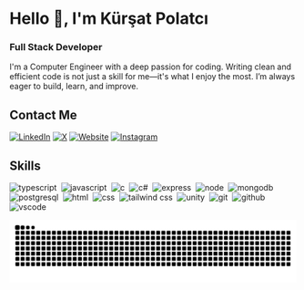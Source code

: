 # Hello 👋, I'm Kürşat Polatcı
### Full Stack Developer

I'm a Computer Engineer with a deep passion for coding. Writing clean and efficient code is not just a skill for me—it's what I enjoy the most. I’m always eager to build, learn, and improve.

## Contact Me
<p>
  <a href="https://www.linkedin.com/in/kursatpolatci/" target="_blank"><img src="https://img.shields.io/badge/LinkedIn-%230077B5.svg?&style=flat-square&logo=linkedin&logoColor=white" alt="LinkedIn"></a> 
  <a href="https://x.com/kursatpolatci" target="_blank"><img src="https://img.shields.io/badge/X-%23000000.svg?&style=flat-square&logo=x&logoColor=white" alt="X"></a> 
  <a href="https://www.kursatpolatci.com" target="_blank"><img src="https://img.shields.io/badge/Website-%23FF7139.svg?&style=flat-square&logo=Firefox&logoColor=white" alt="Website"></a>
  <a href="https://www.instagram.com/kursatpolatci" target="_blank"><img src="https://img.shields.io/badge/Instagram-%23E4405F.svg?&style=flat-square&logo=instagram&logoColor=white" alt="Instagram"></a> 
</p>

## Skills

<p align="left">
<img src="https://cdn.jsdelivr.net/gh/devicons/devicon/icons/typescript/typescript-original.svg" alt="typescript" width="40" height="40"/>&nbsp;
<img src="https://cdn.jsdelivr.net/gh/devicons/devicon/icons/javascript/javascript-original.svg" alt="javascript" width="40" height="40"/>&nbsp;
<img src="https://img.icons8.com/?size=100&id=40670&format=png&color=000000" alt="c" width="40" height="40"/>&nbsp;
<img src="https://img.icons8.com/?size=100&id=45490&format=png&color=000000" alt="c#" width="40" height="40"/>&nbsp;
<img src="https://cdn.jsdelivr.net/gh/devicons/devicon/icons/express/express-original.svg" alt="express" width="40" height="40"/>&nbsp;
<img src="https://cdn.jsdelivr.net/gh/devicons/devicon/icons/nodejs/nodejs-original.svg" alt="node" width="40" height="40"/>&nbsp;
<img src="https://cdn.jsdelivr.net/gh/devicons/devicon/icons/mongodb/mongodb-original.svg" alt="mongodb" width="40" height="40"/>&nbsp;
<img src="https://cdn.jsdelivr.net/gh/devicons/devicon/icons/postgresql/postgresql-original.svg" alt="postgresql" width="40" height="40"/>&nbsp;
<img src="https://cdn.jsdelivr.net/gh/devicons/devicon/icons/html5/html5-original.svg" alt="html" width="40" height="40"/>&nbsp;
<img src="https://cdn.jsdelivr.net/gh/devicons/devicon/icons/css3/css3-original.svg" alt="css" width="40" height="40"/>&nbsp;
<img src="https://img.icons8.com/?size=100&id=x7XMNGh2vdqA&format=png&color=000000" alt="tailwind css" width="40" height="40"/>&nbsp;
<img src="https://img.icons8.com/?size=100&id=IPzemd2v4Ubj&format=png&color=000000" alt="unity" width="40" height="40"/>&nbsp;
<img src="https://cdn.jsdelivr.net/gh/devicons/devicon/icons/git/git-original.svg" alt="git" width="40" height="40"/>&nbsp;
<img src="https://cdn.jsdelivr.net/gh/devicons/devicon/icons/github/github-original.svg" alt="github" width="40" height="40"/>&nbsp;
<img src="https://cdn.jsdelivr.net/gh/devicons/devicon/icons/vscode/vscode-original.svg" alt="vscode" width="40" height="40"/>&nbsp;
</p>

<div align="left">
  <img src="https://raw.githubusercontent.com/kursatpolatci/kursatpolatci/output/snake.svg" alt="Snake animation" />
</div>


